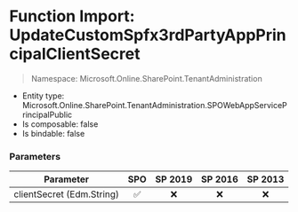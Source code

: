 # Function Import: UpdateCustomSpfx3rdPartyAppPrincipalClientSecret

> Namespace: Microsoft.Online.SharePoint.TenantAdministration

- Entity type: Microsoft.Online.SharePoint.TenantAdministration.SPOWebAppServicePrincipalPublic
- Is composable: false
- Is bindable: false

### Parameters

Parameter | SPO | SP 2019 | SP 2016 | SP 2013
----------|:---:|:-------:|:-------:|:-------:
clientSecret (Edm.String) | ✅ | ❌ | ❌ | ❌